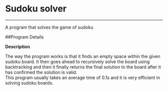 # Sudoku solver
----
 A program that solves the game of sudoku

##Program Details

 **Description**

 The way the program works is that it finds an empty space within the given sudoku
board. It then goes ahead to recursively solve the board using backtracking and
then it finally returns the final solution to the board after it has confirmed the
solution is valid.    
  This program usually takes an average time of 0.1s and it is very efficient in
solving sudoku boards.
